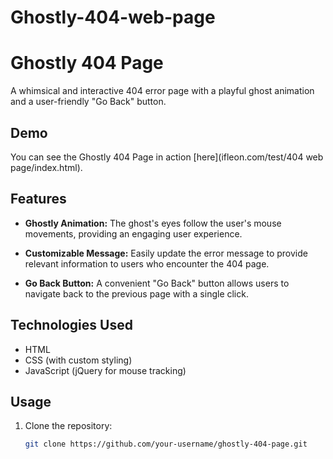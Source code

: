 # Ghostly-404-web-page

# Ghostly 404 Page

A whimsical and interactive 404 error page with a playful ghost animation and a user-friendly "Go Back" button.

## Demo

You can see the Ghostly 404 Page in action [here](ifleon.com/test/404 web page/index.html).

## Features

- **Ghostly Animation:** The ghost's eyes follow the user's mouse movements, providing an engaging user experience.
  
- **Customizable Message:** Easily update the error message to provide relevant information to users who encounter the 404 page.
  
- **Go Back Button:** A convenient "Go Back" button allows users to navigate back to the previous page with a single click.

## Technologies Used

- HTML
- CSS (with custom styling)
- JavaScript (jQuery for mouse tracking)

## Usage

1. Clone the repository:

   ```bash
   git clone https://github.com/your-username/ghostly-404-page.git
